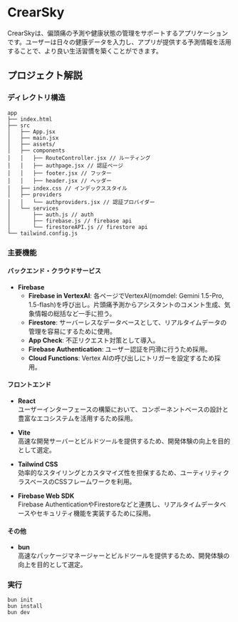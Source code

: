 # CrearSky

CrearSkyは、偏頭痛の予測や健康状態の管理をサポートするアプリケーションです。ユーザーは日々の健康データを入力し、アプリが提供する予測情報を活用することで、より良い生活習慣を築くことができます。

## プロジェクト解説

### ディレクトリ構造

```
app
├── index.html
├── src
│   ├── App.jsx
│   ├── main.jsx
│   ├── assets/
│   ├── components
│   │   ├── RouteController.jsx // ルーティング
│   │   ├── authpage.jsx // 認証ページ
│   │   ├── footer.jsx // フッター
│   │   ├── header.jsx // ヘッダー
│   ├── index.css // インデックススタイル
│   ├── providers
│   │   └── authproviders.jsx // 認証プロバイダー
│   └── services
│       ├── auth.js // auth
│       ├── firebase.js // firebase api
│       └── firestoreAPI.js // firestore api
└── tailwind.config.js
```

### 主要機能

#### バックエンド・クラウドサービス

- **Firebase**  
  - **Firebase in VertexAI**: 各ページでVertexAI(momdel: Gemini 1.5-Pro, 1.5-flash)を呼び出し。片頭痛予測からアシスタントのコメント生成、気象情報の総括など一手に担う。
  - **Firestore**: サーバーレスなデータベースとして、リアルタイムデータの管理を容易にするために使用。  
  - **App Check**: 不正リクエスト対策として導入。  
  - **Firebase Authentication**: ユーザー認証を円滑に行うため採用。
  - **Cloud Functions**: Vertex AIの呼び出しにトリガーを設定するため採用。

#### フロントエンド

- **React**  
  ユーザーインターフェースの構築において、コンポーネントベースの設計と豊富なエコシステムを活用するため採用。

- **Vite**  
  高速な開発サーバーとビルドツールを提供するため、開発体験の向上を目的として選定。

- **Tailwind CSS**  
  効率的なスタイリングとカスタマイズ性を担保するため、ユーティリティクラスベースのCSSフレームワークを利用。

- **Firebase Web SDK**  
  Firebase AuthenticationやFirestoreなどと連携し、リアルタイムデータベースやセキュリティ機能を実装するために採用。

#### その他

- **bun**  
  高速なパッケージマネージャーとビルドツールを提供するため、開発体験の向上を目的として選定。

### 実行

```shell
bun init
bun install
bun dev
```